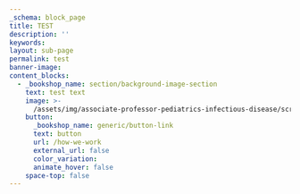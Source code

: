 ```yaml
---
_schema: block_page
title: TEST
description: ''
keywords:
layout: sub-page
permalink: test
banner-image:
content_blocks:
  - _bookshop_name: section/background-image-section
    text: test text
    image: >-
      /assets/img/associate-professor-pediatrics-infectious-disease/screen-shot-2022-11-10-at-11-28-53-am.png
    button:
      _bookshop_name: generic/button-link
      text: button
      url: /how-we-work
      external_url: false
      color_variation:
      animate_hover: false
    space-top: false
---
```

